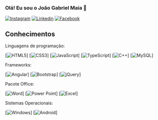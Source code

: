 ### Olá! Eu sou o João Gabriel Maia 👋

[![Instagram](https://img.shields.io/badge/Instagram-E4405F?style=for-the-badge&logo=instagram&logoColor=white)](https://www.instagram.com/jg_webdev/) 
[![Linkedin](https://img.shields.io/badge/LinkedIn-0077B5?style=for-the-badge&logo=linkedin&logoColor=white)](https://www.linkedin.com/in/jo%C3%A3o-gabriel-maia-9a7126232/)
[![Facebook](https://img.shields.io/badge/Facebook-1877F2?style=for-the-badge&logo=facebook&logoColor=white)](https://www.facebook.com/joao.gabrielmaia.1)

## Conhecimentos

Linguagens de programação:

[![HTML5](https://img.shields.io/badge/HTML5-E34F26?style=for-the-badge&logo=html5&logoColor=white)]
[![CSS3](https://img.shields.io/badge/CSS3-1572B6?style=for-the-badge&logo=css3&logoColor=white)]
[![JavaScript](https://img.shields.io/badge/JavaScript-F7DF1E?style=for-the-badge&logo=javascript&logoColor=black)]
[![TypeScript](https://img.shields.io/badge/TypeScript-007ACC?style=for-the-badge&logo=typescript&logoColor=white)]
[![C++](https://img.shields.io/badge/C%2B%2B-00599C?style=for-the-badge&logo=c%2B%2B&logoColor=white)]
[![MySQL](https://img.shields.io/badge/MySQL-00000F?style=for-the-badge&logo=mysql&logoColor=white)]

Frameworks:

[![Angular](https://img.shields.io/badge/AngularJS-E23237?style=for-the-badge&logo=angularjs&logoColor=white)]
[![Bootstrap](https://img.shields.io/badge/Bootstrap-563D7C?style=for-the-badge&logo=bootstrap&logoColor=white)]
[![jQuery](https://img.shields.io/badge/jQuery-0769AD?style=for-the-badge&logo=jquery&logoColor=white)]

Pacote Office:

[![Word](https://img.shields.io/badge/Microsoft_Word-2B579A?style=for-the-badge&logo=microsoft-word&logoColor=white)]
[![Power Point](https://img.shields.io/badge/Microsoft_PowerPoint-B7472A?style=for-the-badge&logo=microsoft-powerpoint&logoColor=white)]
[![Excel](https://img.shields.io/badge/Microsoft_Excel-217346?style=for-the-badge&logo=microsoft-excel&logoColor=white)]

Sistemas Operacionais:

[![Windows](https://img.shields.io/badge/Windows-0078D6?style=for-the-badge&logo=windows&logoColor=white)]
[![Android](https://img.shields.io/badge/Android-3DDC84?style=for-the-badge&logo=android&logoColor=white)]
